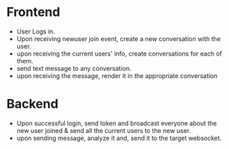 # Frontend
- User Logs in.
- Upon receiving newuser join event, create a new conversation with the user.
- upon receiving the current users' info, create conversations for each of them.
- send text message to any conversation.
- upon receiving the message, render it in the appropriate conversation


# Backend
- Upon successful login, send token and broadcast everyone about the new user joined & send all the current users to the new user.
- upon sending message, analyze it and, send it to the target websocket.